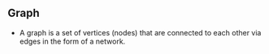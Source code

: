 ## Graph  
- A graph is a set of vertices (nodes) that are connected to each other via edges in the form of a network.  
